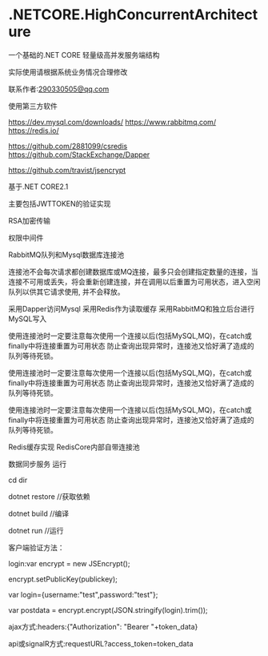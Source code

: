 # .NETCORE.HighConcurrentArchitecture

一个基础的.NET CORE 轻量级高并发服务端结构

实际使用请根据系统业务情况合理修改

联系作者:290330505@qq.com

使用第三方软件

https://dev.mysql.com/downloads/
https://www.rabbitmq.com/
https://redis.io/

https://github.com/2881099/csredis
https://github.com/StackExchange/Dapper

https://github.com/travist/jsencrypt


基于.NET CORE2.1

主要包括JWTTOKEN的验证实现

RSA加密传输

权限中间件

RabbitMQ队列和Mysql数据库连接池

连接池不会每次请求都创建数据库或MQ连接，最多只会创建指定数量的连接，当连接不可用或丢失，将会重新创建连接，并在调用以后重置为可用状态，进入空闲队列以供其它请求使用,
并不会释放。

采用Dapper访问Mysql
采用Redis作为读取缓存
采用RabbitMQ和独立后台进行MySQL写入

使用连接池时一定要注意每次使用一个连接以后(包括MySQL,MQ)，在catch或finally中将连接重置为可用状态
防止查询出现异常时，连接池又恰好满了造成的队列等待死锁。

使用连接池时一定要注意每次使用一个连接以后(包括MySQL,MQ)，在catch或finally中将连接重置为可用状态
防止查询出现异常时，连接池又恰好满了造成的队列等待死锁。

使用连接池时一定要注意每次使用一个连接以后(包括MySQL,MQ)，在catch或finally中将连接重置为可用状态
防止查询出现异常时，连接池又恰好满了造成的队列等待死锁。


Redis缓存实现 RedisCore内部自带连接池

数据同步服务
运行

cd dir

dotnet restore  //获取依赖

dotnet build    //编译  

dotnet run      //运行
 
客户端验证方法：

login:var encrypt = new JSEncrypt();

encrypt.setPublicKey(publickey);

var login={username:"test",password:"test"};

var postdata = encrypt.encrypt(JSON.stringify(login).trim());

ajax方式:headers:{"Authorization": "Bearer "+token_data}

api或signalR方式:requestURL?access_token=token_data
